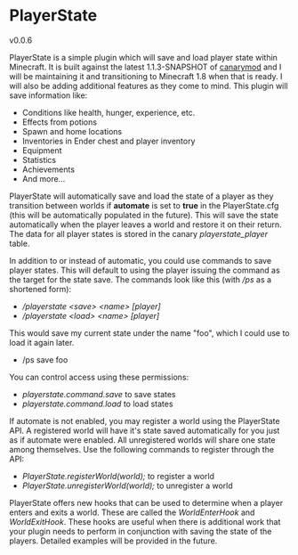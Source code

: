 PlayerState
===========
v0.0.6

PlayerState is a simple plugin which will save and load player state within Minecraft. It is built against the latest 1.1.3-SNAPSHOT of [canarymod](http://www.canarymod.net/) and I will be maintaining it and transitioning to Minecraft 1.8 when that is ready. I will also be adding additional features as they come to mind. This plugin will save information like:

* Conditions like health, hunger, experience, etc.
* Effects from potions
* Spawn and home locations
* Inventories in Ender chest and player inventory
* Equipment
* Statistics
* Achievements
* And more...

PlayerState will automatically save and load the state of a player as they transition between worlds if __automate__ is set to __true__ in the PlayerState.cfg (this will be automatically populated in the future). This will save the state automatically when the player leaves a world and restore it on their return. The data for all player states is stored in the canary _playerstate_player_ table.

In addition to or instead of automatic, you could use commands to save player states. This will default to using the player issuing the command as the target for the state save. The commands look like this (with _/ps_ as a shortened form):

* _/playerstate &lt;save&gt; &lt;name&gt; [player]_
* _/playerstate &lt;load&gt; &lt;name&gt; [player]_

This would save my current state under the name "foo", which I could use to load it again later.
* /ps save foo

You can control access using these permissions:

* _playerstate.command.save_ to save states
* _playerstate.command.load_ to load states

If automate is not enabled, you may register a world using the PlayerState API. A registered world will have it's state saved automatically for you just as if automate were enabled. All unregistered worlds will share one state among themselves. Use the following commands to register through the API:

* _PlayerState.registerWorld(world);_ to register a world
* _PlayerState.unregisterWorld(world);_ to unregister a world

PlayerState offers new hooks that can be used to determine when a player enters and exits a world. These are called the _WorldEnterHook_ and _WorldExitHook_. These hooks are useful when there is additional work that your plugin needs to perform in conjunction with saving the state of the players. Detailed examples will be provided in the future.

